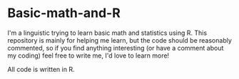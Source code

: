 # Basic-math-and-R
I'm a linguistic trying to learn basic math and statistics using R. 
This repository is mainly for helping me learn, but the code should be reasonably commented, so if you find anything interesting (or have a comment about my coding) feel free to write me, I'd love to learn more!

All code is written in R. 


